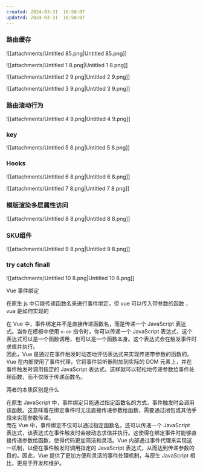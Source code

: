 ```yaml
---
created: 2024-03-31  16:58:07
updated: 2024-03-31  16:58:07
---
```

  

  

### 路由缓存

  

  

![[attachments/Untitled 85.png|Untitled 85.png]]

  

![[attachments/Untitled 1 8.png|Untitled 1 8.png]]

  

![[attachments/Untitled 2 9.png|Untitled 2 9.png]]

  

![[attachments/Untitled 3 9.png|Untitled 3 9.png]]

  

### 路由滚动行为

  

![[attachments/Untitled 4 9.png|Untitled 4 9.png]]

  

  

### key

  

![[attachments/Untitled 5 8.png|Untitled 5 8.png]]

  

  

### Hooks

  

![[attachments/Untitled 6 8.png|Untitled 6 8.png]]

![[attachments/Untitled 7 8.png|Untitled 7 8.png]]

  

### 模版渲染多层属性访问

![[attachments/Untitled 8 8.png|Untitled 8 8.png]]

### SKU组件

  

![[attachments/Untitled 9 8.png|Untitled 9 8.png]]

  

  

### try catch finall

  

  

![[attachments/Untitled 10 8.png|Untitled 10 8.png]]

  

  

  

  

Vue 事件绑定

在原生 js 中只能传递函数名来进行事件绑定，但 vue 可以传入带参数的函数 ，vue 是如何实现的

  

在 Vue 中，事件绑定并不是直接传递函数名，而是传递一个 JavaScript 表达式。当你在模板中使用 `v-on` 指令时，你可以传递一个 JavaScript 表达式，这个表达式可以是一个函数调用，也可以是一个函数本身。这个表达式会在触发事件时求值并执行。  
因此，Vue 是通过在事件触发时动态地评估表达式来实现传递带参数的函数的。Vue 在内部使用了事件代理，它将事件监听器附加到实际的 DOM 元素上，并在事件触发时调用指定的 JavaScript 表达式。这样就可以轻松地传递参数给事件处理函数，而不仅限于传递函数名。  

  

两者的本质区别是什么

  

在原生 JavaScript 中，事件绑定只能通过指定函数名的方式，事件触发时会调用该函数。这意味着在绑定事件时无法直接传递参数给函数，需要通过闭包或其他手段来实现参数传递。  
而在 Vue 中，事件绑定不仅可以通过指定函数名，还可以传递一个 JavaScript 表达式，该表达式在事件触发时会被动态求值并执行。这使得在绑定事件时能够直接传递参数给函数，使得代码更加简洁和灵活。Vue 内部通过事件代理来实现这一机制，以便在事件触发时调用指定的 JavaScript 表达式，从而达到传递参数的目的。因此，Vue 提供了更加方便和灵活的事件处理机制，与原生 JavaScript 相比，更易于开发和维护。
